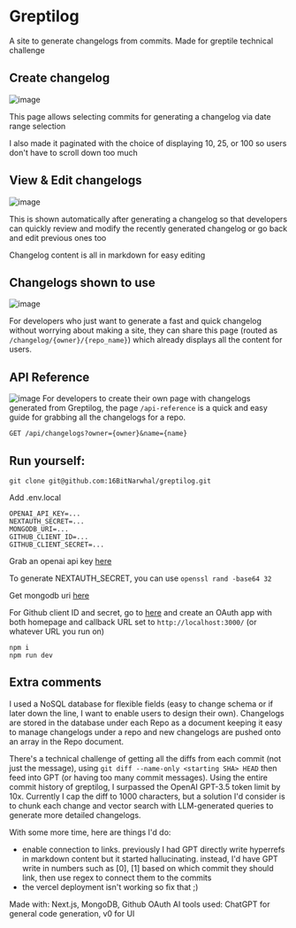 # Greptilog

A site to generate changelogs from commits. Made for greptile technical challenge

## Create changelog
![image](https://github.com/user-attachments/assets/281242b3-2a44-4d82-ae0d-2bbeab0163b3)

This page allows selecting commits for generating a changelog via date range selection

I also made it paginated with the choice of displaying 10, 25, or 100 so users don't have to scroll down too much

## View & Edit changelogs
![image](https://github.com/user-attachments/assets/2e56bc44-5545-40e0-a18a-a1e9146a2d28)

This is shown automatically after generating a changelog so that developers can quickly review and modify the recently generated changelog or go back and edit previous ones too

Changelog content is all in markdown for easy editing

## Changelogs shown to use
![image](https://github.com/user-attachments/assets/15442780-57d0-493b-8304-fdb7a1fef877)

For developers who just want to generate a fast and quick changelog without worrying about making a site,
they can share this page (routed as `/changelog/{owner}/{repo_name}`) which already displays all the content for users.

## API Reference
![image](https://github.com/user-attachments/assets/b520c880-78dd-498e-84a1-0d2420ca6adc)
For developers to create their own page with changelogs generated from Greptilog, the page `/api-reference` is a quick and easy guide for grabbing all the changelogs for a repo.

```
GET /api/changelogs?owner={owner}&name={name}
```

## Run yourself:
```
git clone git@github.com:16BitNarwhal/greptilog.git
```

Add .env.local
```
OPENAI_API_KEY=...
NEXTAUTH_SECRET=...
MONGODB_URI=...
GITHUB_CLIENT_ID=...
GITHUB_CLIENT_SECRET=... 
```
Grab an openai api key [here](https://github.com/settings/developers)

To generate NEXTAUTH_SECRET, you can use `openssl rand -base64 32`

Get mongodb uri [here](https://www.mongodb.com/cloud/atlas/register)

For Github client ID and secret, go to [here](https://github.com/settings/developers) and create an OAuth app with both homepage and callback URL set to `http://localhost:3000/` (or whatever URL you run on)

```
npm i
npm run dev
```

## Extra comments
I used a NoSQL database for flexible fields (easy to change schema or if later down the line, I want to enable users to design their own). Changelogs are stored in the database under each Repo as a document keeping it easy to manage changelogs under a repo and new changelogs are pushed onto an array in the Repo document.

There's a technical challenge of getting all the diffs from each commit (not just the message), using `git diff --name-only <starting SHA> HEAD` then feed into GPT (or having too many commit messages).
Using the entire commit history of greptilog, I surpassed the OpenAI GPT-3.5 token limit by 10x. Currently I cap the diff to 1000 characters, but a solution I'd consider is to chunk each change and vector search with LLM-generated queries to generate more detailed changelogs.

With some more time, here are things I'd do:
- enable connection to links. previously I had GPT directly write hyperrefs in markdown content but it started hallucinating. instead, I'd have GPT write in numbers such as [0], [1] based on which commit they should link, then use regex to connect them to the commits
- the vercel deployment isn't working so fix that ;)

Made with: Next.js, MongoDB, Github OAuth
AI tools used: ChatGPT for general code generation, v0 for UI
